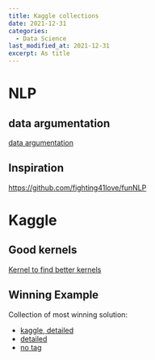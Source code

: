 ```yaml
---
title: Kaggle collections
date: 2021-12-31
categories:
  - Data Science
last_modified_at: 2021-12-31
excerpt: As title
---
```

# NLP

## data argumentation

[data argumentation](https://github.com/makcedward/nlpaug)
[](https://github.com/jasonwei20/eda_nlp)

## Inspiration

https://github.com/fighting41love/funNLP

# Kaggle

## Good kernels

[Kernel to find better kernels](https://www.kaggle.com/shivamb/data-science-glossary-on-kaggle)

## Winning Example

Collection of most winning solution: 

- [kaggle, detailed](https://www.kaggle.com/sudalairajkumar/winning-solutions-of-kaggle-competitions) 
- [detailed](https://ndres.me/kaggle-past-solutions/)
- [no tag](https://farid.one/kaggle-solutions/) 
